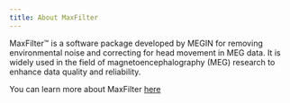 ```yaml
---
title: About MaxFilter
---
```


MaxFilter™ is a software package developed by MEGIN for removing environmental noise and correcting for head movement in MEG data. It is widely used in the field of magnetoencephalography (MEG) research to enhance data quality and reliability.

You can learn more about MaxFilter [here](https://natmeg.se/learnaboutmeg/meg%20topics/data%20maxfiltering.html)